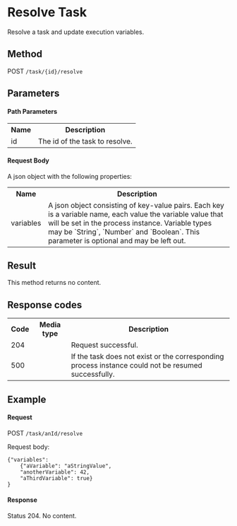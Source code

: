 Resolve Task
============

Resolve a task and update execution variables.


Method
------

POST `/task/{id}/resolve`


Parameters
----------

#### Path Parameters

<table class="table table-striped">
  <tr>
    <th>Name</th>
    <th>Description</th>
  </tr>
  <tr>
    <td>id</td>
    <td>The id of the task to resolve.</td>
  </tr>
</table>

#### Request Body

A json object with the following properties:

<table class="table table-striped">
  <tr>
    <th>Name</th>
    <th>Description</th>
  </tr>
  <tr>
    <td>variables</td>
    <td>
      A json object consisting of key-value pairs. 
      Each key is a variable name, each value the variable value that will be set in the process instance.
      Variable types may be `String`, `Number` and `Boolean`.
      This parameter is optional and may be left out.
    </td>
  </tr>
</table>


Result
------

This method returns no content.


Response codes
--------------

<table class="table table-striped">
  <tr>
    <th>Code</th>
    <th>Media type</th>
    <th>Description</th>
  </tr>
  <tr>
    <td>204</td>
    <td></td>
    <td>Request successful.</td>
  </tr>
  <tr>
    <td>500</td>
    <td></td>
    <td>If the task does not exist or the corresponding process instance could not be resumed successfully.</td>
  </tr>
</table>


Example
--------------

#### Request

POST `/task/anId/resolve`

Request body:

    {"variables":
        {"aVariable": "aStringValue",
        "anotherVariable": 42,
        "aThirdVariable": true}
    }

#### Response

Status 204. No content.